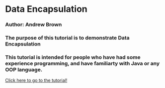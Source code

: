 # Data Encapsulation
### Author: Andrew Brown
### The purpose of this tutorial is to demonstrate Data Encapsulation
### This tutorial is intended for people who have had some experience programming, and have familiarty with Java or any OOP language. 

[Click here to go to the tutorial!](/TOPIC.md)